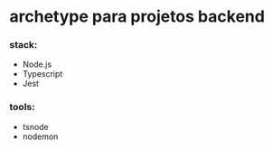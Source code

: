 # archetype para projetos backend

### stack:

- Node.js
- Typescript
- Jest

### tools:

- tsnode
- nodemon

